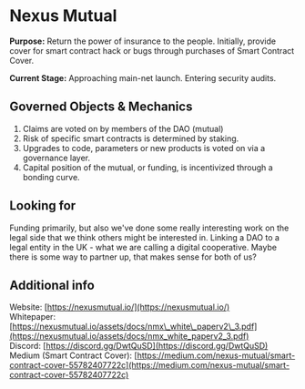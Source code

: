 # Nexus Mutual

**Purpose:** Return the power of insurance to the people. Initially, provide cover for smart contract hack or bugs through purchases of Smart Contract Cover.

**Current Stage:** Approaching main-net launch. Entering security audits.

## Governed Objects & Mechanics

1. Claims are voted on by members of the DAO \(mutual\)
2. Risk of specific smart contracts is determined by staking.
3. Upgrades to code, parameters or new products is voted on via a governance layer.
4. Capital position of the mutual, or funding, is incentivized through a bonding curve.

## Looking for

Funding primarily, but also we've done some really interesting work on the legal side that we think others might be interested in. Linking a DAO to a legal entity in the UK - what we are calling a digital cooperative. Maybe there is some way to partner up, that makes sense for both of us?

## Additional info

Website: [https://nexusmutual.io/](https://nexusmutual.io/)  
Whitepaper: [https://nexusmutual.io/assets/docs/nmx\_white\_paperv2\_3.pdf](https://nexusmutual.io/assets/docs/nmx_white_paperv2_3.pdf)  
Discord: [https://discord.gg/DwtQuSD](https://discord.gg/DwtQuSD)  
Medium \(Smart Contract Cover\): [https://medium.com/nexus-mutual/smart-contract-cover-55782407722c](https://medium.com/nexus-mutual/smart-contract-cover-55782407722c)

